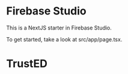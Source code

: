 # Firebase Studio

This is a NextJS starter in Firebase Studio.

To get started, take a look at src/app/page.tsx.
# TrustED
